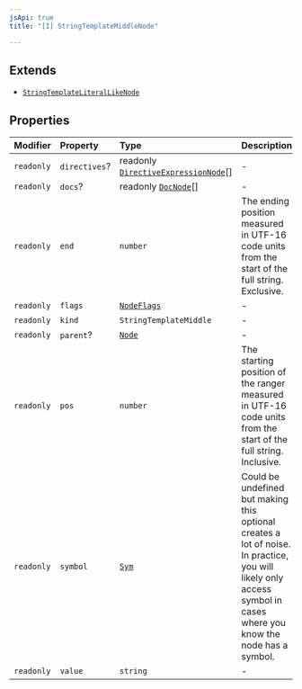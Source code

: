 ```yaml
---
jsApi: true
title: "[I] StringTemplateMiddleNode"

---
```

## Extends

- [`StringTemplateLiteralLikeNode`](StringTemplateLiteralLikeNode.md)

## Properties

| Modifier | Property | Type | Description | Inheritance |
| :------ | :------ | :------ | :------ | :------ |
| `readonly` | `directives`? | readonly [`DirectiveExpressionNode`](DirectiveExpressionNode.md)[] | - | [`StringTemplateLiteralLikeNode`](StringTemplateLiteralLikeNode.md).`directives` |
| `readonly` | `docs`? | readonly [`DocNode`](DocNode.md)[] | - | [`StringTemplateLiteralLikeNode`](StringTemplateLiteralLikeNode.md).`docs` |
| `readonly` | `end` | `number` | The ending position measured in UTF-16 code units from the start of the<br />full string. Exclusive. | [`StringTemplateLiteralLikeNode`](StringTemplateLiteralLikeNode.md).`end` |
| `readonly` | `flags` | [`NodeFlags`](../enumerations/NodeFlags.md) | - | [`StringTemplateLiteralLikeNode`](StringTemplateLiteralLikeNode.md).`flags` |
| `readonly` | `kind` | `StringTemplateMiddle` | - | [`StringTemplateLiteralLikeNode`](StringTemplateLiteralLikeNode.md).`kind` |
| `readonly` | `parent`? | [`Node`](../type-aliases/Node.md) | - | [`StringTemplateLiteralLikeNode`](StringTemplateLiteralLikeNode.md).`parent` |
| `readonly` | `pos` | `number` | The starting position of the ranger measured in UTF-16 code units from the<br />start of the full string. Inclusive. | [`StringTemplateLiteralLikeNode`](StringTemplateLiteralLikeNode.md).`pos` |
| `readonly` | `symbol` | [`Sym`](Sym.md) | Could be undefined but making this optional creates a lot of noise. In practice,<br />you will likely only access symbol in cases where you know the node has a symbol. | [`StringTemplateLiteralLikeNode`](StringTemplateLiteralLikeNode.md).`symbol` |
| `readonly` | `value` | `string` | - | [`StringTemplateLiteralLikeNode`](StringTemplateLiteralLikeNode.md).`value` |

